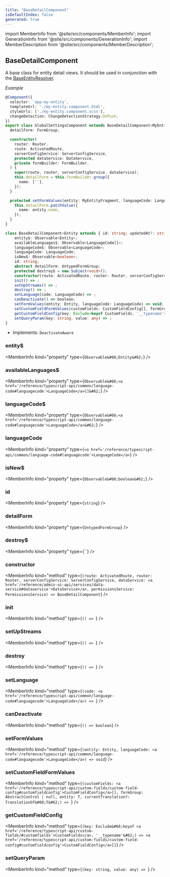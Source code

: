 ```yaml
---
title: "BaseDetailComponent"
isDefaultIndex: false
generated: true
---
```

<!-- This file was generated from the Vendure source. Do not modify. Instead, re-run the "docs:build" script -->
import MemberInfo from '@site/src/components/MemberInfo';
import GenerationInfo from '@site/src/components/GenerationInfo';
import MemberDescription from '@site/src/components/MemberDescription';


## BaseDetailComponent

<GenerationInfo sourceFile="packages/admin-ui/src/lib/core/src/common/base-detail.component.ts" sourceLine="57" packageName="@bb-vendure/admin-ui" />

A base class for entity detail views. It should be used in conjunction with the
<a href='/reference/admin-ui-api/list-detail-views/base-entity-resolver#baseentityresolver'>BaseEntityResolver</a>.

*Example*

```ts
@Component({
  selector: 'app-my-entity',
  templateUrl: './my-entity.component.html',
  styleUrls: ['./my-entity.component.scss'],
  changeDetection: ChangeDetectionStrategy.OnPush,
})
export class GlobalSettingsComponent extends BaseDetailComponent<MyEntityFragment> implements OnInit {
  detailForm: FormGroup;

  constructor(
    router: Router,
    route: ActivatedRoute,
    serverConfigService: ServerConfigService,
    protected dataService: DataService,
    private formBuilder: FormBuilder,
  ) {
    super(route, router, serverConfigService, dataService);
    this.detailForm = this.formBuilder.group({
      name: [''],
    });
  }

  protected setFormValues(entity: MyEntityFragment, languageCode: LanguageCode): void {
    this.detailForm.patchValue({
      name: entity.name,
    });
  }
}
```

```ts title="Signature"
class BaseDetailComponent<Entity extends { id: string; updatedAt?: string }> implements DeactivateAware {
    entity$: Observable<Entity>;
    availableLanguages$: Observable<LanguageCode[]>;
    languageCode$: Observable<LanguageCode>;
    languageCode: LanguageCode;
    isNew$: Observable<boolean>;
    id: string;
    abstract detailForm: UntypedFormGroup;
    protected destroy$ = new Subject<void>();
    constructor(route: ActivatedRoute, router: Router, serverConfigService: ServerConfigService, dataService: DataService, permissionsService: PermissionsService)
    init() => ;
    setUpStreams() => ;
    destroy() => ;
    setLanguage(code: LanguageCode) => ;
    canDeactivate() => boolean;
    setFormValues(entity: Entity, languageCode: LanguageCode) => void;
    setCustomFieldFormValues(customFields: CustomFieldConfig[], formGroup: AbstractControl | null, entity: T, currentTranslation?: TranslationOf<T>) => ;
    getCustomFieldConfig(key: Exclude<keyof CustomFields, '__typename'>) => CustomFieldConfig[];
    setQueryParam(key: string, value: any) => ;
}
```
* Implements: <code>DeactivateAware</code>



<div className="members-wrapper">

### entity$

<MemberInfo kind="property" type={`Observable&#60;Entity&#62;`}   />


### availableLanguages$

<MemberInfo kind="property" type={`Observable&#60;<a href='/reference/typescript-api/common/language-code#languagecode'>LanguageCode</a>[]&#62;`}   />


### languageCode$

<MemberInfo kind="property" type={`Observable&#60;<a href='/reference/typescript-api/common/language-code#languagecode'>LanguageCode</a>&#62;`}   />


### languageCode

<MemberInfo kind="property" type={`<a href='/reference/typescript-api/common/language-code#languagecode'>LanguageCode</a>`}   />


### isNew$

<MemberInfo kind="property" type={`Observable&#60;boolean&#62;`}   />


### id

<MemberInfo kind="property" type={`string`}   />


### detailForm

<MemberInfo kind="property" type={`UntypedFormGroup`}   />


### destroy$

<MemberInfo kind="property" type={``}   />


### constructor

<MemberInfo kind="method" type={`(route: ActivatedRoute, router: Router, serverConfigService: ServerConfigService, dataService: <a href='/reference/admin-ui-api/services/data-service#dataservice'>DataService</a>, permissionsService: PermissionsService) => BaseDetailComponent`}   />


### init

<MemberInfo kind="method" type={`() => `}   />


### setUpStreams

<MemberInfo kind="method" type={`() => `}   />


### destroy

<MemberInfo kind="method" type={`() => `}   />


### setLanguage

<MemberInfo kind="method" type={`(code: <a href='/reference/typescript-api/common/language-code#languagecode'>LanguageCode</a>) => `}   />


### canDeactivate

<MemberInfo kind="method" type={`() => boolean`}   />


### setFormValues

<MemberInfo kind="method" type={`(entity: Entity, languageCode: <a href='/reference/typescript-api/common/language-code#languagecode'>LanguageCode</a>) => void`}   />


### setCustomFieldFormValues

<MemberInfo kind="method" type={`(customFields: <a href='/reference/typescript-api/custom-fields/custom-field-config#customfieldconfig'>CustomFieldConfig</a>[], formGroup: AbstractControl | null, entity: T, currentTranslation?: TranslationOf&#60;T&#62;) => `}   />


### getCustomFieldConfig

<MemberInfo kind="method" type={`(key: Exclude&#60;keyof <a href='/reference/typescript-api/custom-fields/#customfields'>CustomFields</a>, '__typename'&#62;) => <a href='/reference/typescript-api/custom-fields/custom-field-config#customfieldconfig'>CustomFieldConfig</a>[]`}   />


### setQueryParam

<MemberInfo kind="method" type={`(key: string, value: any) => `}   />




</div>
